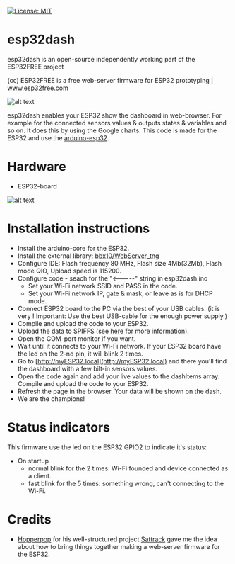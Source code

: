 [![License: MIT](https://img.shields.io/badge/License-MIT-yellow.svg)](https://opensource.org/licenses/MIT)

# esp32dash

esp32dash is an open-source independently working part of the ESP32FREE project

(cc) ESP32FREE is a free web-server firmware for ESP32 prototyping | www.esp32free.com 

![alt text](https://github.com/omreps/esp32dash/blob/master/img/mock-up4-git.png)

esp32dash enables your ESP32 show the dashboard in web-browser.
For example for the connected sensors values & outputs states & variables and so on. 
It does this by using the Google charts. This code is made for the ESP32 and use the [arduino-esp32](https://github.com/espressif/arduino-esp32).

# Hardware
- ESP32-board

![alt text](https://github.com/omreps/esp32dash/blob/master/img/ESP32-chip-icon.png)

# Installation instructions
- Install the arduino-core for the ESP32.
- Install the external library: [bbx10/WebServer_tng](https://github.com/bbx10/WebServer_tng)
- Configure IDE: Flash frequency 80 MHz, Flash size 4Mb(32Mb), Flash mode QIO, Upload speed is 115200.
- Configure code - seach for the "<-----" string in esp32dash.ino 
  - Set your Wi-Fi network SSID and PASS in the code. 
  - Set your Wi-Fi network IP, gate & mask, or leave as is for DHCP mode.
- Connect ESP32 board to the PC via the best of your USB cables. 
(it is very ! Important: Use the best USB-cable for the enough power supply.)
- Compile and upload the code to your ESP32.
- Upload the data to SPIFFS (see [here](https://github.com/me-no-dev/arduino-esp32fs-plugin) for more information).
- Open the COM-port monitor if you want.
- Wait until it connects to your Wi-Fi network. If your ESP32 board have the led on the 2-nd pin, it will blink 2 times.
- Go to [http://myESP32.local](http://myESP32.local) and there you'll find the dashboard with a few bilt-in sensors values. 
- Open the code again and add your live values to the dashItems array. Compile and upload the code to your ESP32.
- Refresh the page in the browser. Your data will be shown on the dash.
- We are the champions!

# Status indicators
This firmware use the led on the ESP32 GPIO2 to indicate it's status:
- On startup
  - normal blink for the 2 times: Wi-Fi founded and device connected as a client.
  - fast blink for the 5 times: something wrong, can't connecting to the Wi-Fi.

# Credits
- [Hopperpop](https://github.com/Hopperpop) for his well-structured project [Sattrack](https://github.com/Hopperpop/Sattrack) gave me the idea about how to bring things together making a web-server firmware for the ESP32.

